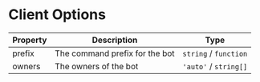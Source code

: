 # Client Options

| Property | Description | Type |
|---|---| --- |
| prefix | The command prefix for the bot | `string` / `function` |
| owners | The owners of the bot | `'auto'` / `string[]` |